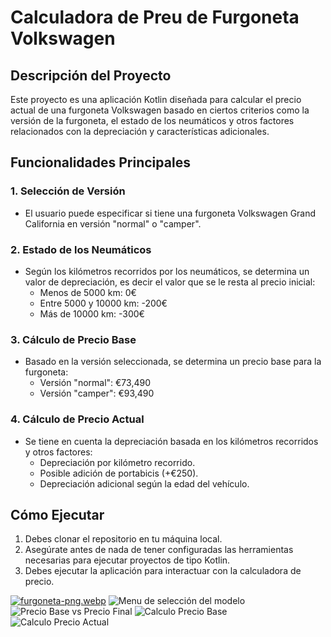 # Calculadora de Preu de Furgoneta Volkswagen

## Descripción del Proyecto
Este proyecto es una aplicación Kotlin diseñada para calcular el precio actual de una furgoneta Volkswagen basado en ciertos criterios como la versión de la furgoneta, el estado de los neumáticos y otros factores relacionados con la depreciación y características adicionales.

## Funcionalidades Principales

### 1. Selección de Versión
- El usuario puede especificar si tiene una furgoneta Volkswagen Grand California en versión "normal" o "camper".

### 2. Estado de los Neumáticos
- Según los kilómetros recorridos por los neumáticos, se determina un valor de depreciación, es decir el valor que se le resta al precio inicial:
  - Menos de 5000 km: 0€
  - Entre 5000 y 10000 km: -200€
  - Más de 10000 km: -300€

### 3. Cálculo de Precio Base
- Basado en la versión seleccionada, se determina un precio base para la furgoneta:
  - Versión "normal": €73,490
  - Versión "camper": €93,490

### 4. Cálculo de Precio Actual
- Se tiene en cuenta la depreciación basada en los kilómetros recorridos y otros factores:
  - Depreciación por kilómetro recorrido.
  - Posible adición de portabicis (+€250).
  - Depreciación adicional según la edad del vehículo.

## Cómo Ejecutar
1. Debes clonar el repositorio en tu máquina local.
2. Asegúrate antes de nada de tener configuradas las herramientas necesarias para ejecutar proyectos de tipo Kotlin.
3. Debes ejecutar la aplicación para interactuar con la calculadora de precio.

[![furgoneta-png.webp](https://i.postimg.cc/C5xW9VcP/furgoneta-png.webp)](https://postimg.cc/mzKXFKfC)
![Menu de selección del modelo](C:\Users\bolet\IdeaProjects\Exercici5VW\ejecucionMenu.png.png)
![Precio Base vs Precio Final ](C:\Users\bolet\IdeaProjects\Exercici5VW\ejecucionPrecio.png.png)
![Calculo Precio Base](C:\Users\bolet\IdeaProjects\Exercici5VW\codigoPrecioBase.png.png)
![Calculo Precio Actual](C:\Users\bolet\IdeaProjects\Exercici5VW\codigoPrecioActual.png.png)


